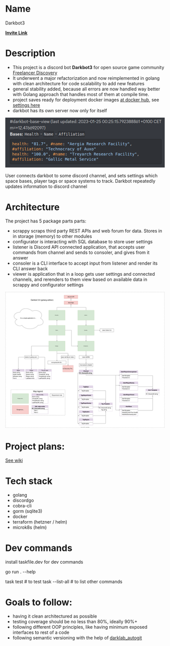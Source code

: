 # Name

Darkbot3

**[Invite Link](https://discord.com/api/oauth2/authorize?client_id=838460303581904949&permissions=8&scope=bot)**

# Description

- This project is a discord bot **Darkbot3** for open source game community [Freelancer Discovery](https://discoverygc.com/)
- It underwent a major refactorization and now reimplemented in golang with clean architecture for code scalability to add new features
- general stability added, because all errors are now handled way better with Golang approach that handles most of them at compile time.
- project saves ready for deployment docker images [at docker hub](https://hub.docker.com/repository/docker/darkwind8/darkbot/general), see [settings here](https://github.com/darklab8/darklab_darkbot/blob/master/infra/kubernetes/charts/darkbot/templates/main.yml)
- darkbot has its own server now only for itself

![](docs/index_assets/base_render.png)

User connects darkbot to some discord channel, and sets settings which space bases, player tags or space systems to track.
Darkbot repeatedly updates information to discord channel

# Architecture

The project has 5 package parts parts:

- scrappy scraps third party REST APIs and web forum for data. Stores in in storage (memory) to other modules
- configurator is interacting with SQL database to store user settings
- listener is Discord API connected application, that accepts user commands from channel and sends to consoler, and gives from it answer
- consoler is a CLI interface to accept input from listener and render its CLI answer back
- viewer is application that in a loop gets user settings and connected channels, and rerenders to them view based on available data in scrappy and configurator settings

![architecture](architecture/architecture.drawio.svg)

# Project plans:

[See wiki](https://darklab8.github.io/darklab_darkbot/)

# Tech stack

- golang
- discordgo
- cobra-cli
- gorm (sqlite3)
- docker
- terraform (hetzner / helm)
- microk8s (helm)

# Dev commands

install taskfile.dev for dev commands

go run . --help

task test # to test
task --list-all # to list other commands 

# Goals to follow:

- having it clean architectured as possible
- testing coverage should be no less than 80%, ideally 90%+
- following different OOP principles, like having minimum exposed interfaces to rest of a code
- following semantic versioning with the help of [darklab_autogit](https://github.com/darklab8/darklab_autogit)

